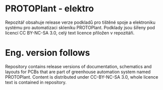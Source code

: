 # PROTOPlant - elektro
Repozitář obsahuje release verze podkladů pro tištěné spoje a elektroniku systému pro automatizaci skleníku PROTOPlant.
Podklady jsou šířeny pod licencí CC BY-NC-SA 3.0, celý text licence přiložen v repozitáři.

# Eng. version follows
Repository contains release versions of documentation, schematics and layouts for PCBs that are part of greenhouse automation system named PROTOPlant.
Content is distributed under CC-BY-NC-SA 3.0, whole licence text is contained in repository.
